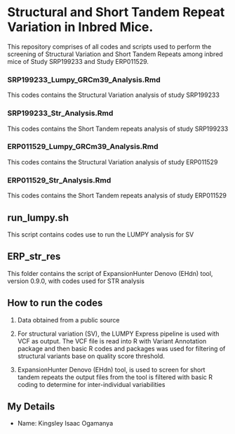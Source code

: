 # Structural and Short Tandem Repeat Variation in Inbred Mice.

This repository comprises of all codes and scripts used to perform the screening of Structural Variation and Short Tandem Repeats among inbred mice of Study SRP199233 and Study ERP011529.

### SRP199233_Lumpy_GRCm39_Analysis.Rmd

This codes contains the Structural Variation analysis of study SRP199233

### SRP199233_Str_Analysis.Rmd

This codes contains the Short Tandem repeats analysis of study SRP199233

### ERP011529_Lumpy_GRCm39_Analysis.Rmd

This codes contains the Structural Variation analysis of study ERP011529

### ERP011529_Str_Analysis.Rmd

This codes contains the Short Tandem repeats analysis of study ERP011529

## run_lumpy.sh

This script contains codes use to run the LUMPY analysis for SV

## ERP_str_res

This folder contains the script of ExpansionHunter Denovo (EHdn) tool, version 0.9.0, with codes used for STR analysis

## How to run the codes

1. Data obtained from a public source

2. For structural variation (SV), the LUMPY Express pipeline is used with VCF as output. The VCF file is read into R with Variant Annotation package and then basic R codes and packages was used for filtering of structural variants base on quality score threshold. 

3. ExpansionHunter Denovo (EHdn) tool, is used to screen for short tandem repeats the output files from the tool is filtered with basic R coding to determine for inter-individual variabilities

## My Details 
* Name: Kingsley Isaac Ogamanya

